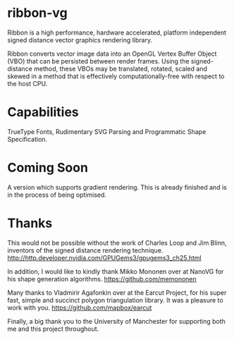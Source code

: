 # ribbon-vg

Ribbon is a high performance, hardware accelerated, platform independent signed distance vector graphics rendering library.

Ribbon converts vector image data into an OpenGL Vertex Buffer Object (VBO) that can be persisted between render frames. Using the signed-distance method, these VBOs may be translated, rotated, scaled and skewed in a method that is effectively computationally-free with respect to the host CPU.

# Capabilities
TrueType Fonts, Rudimentary SVG Parsing and Programmatic Shape Specification.

# Coming Soon
A version which supports gradient rendering. This is already finished and is in the process of being optimised.

# Thanks

This would not be possible without the work of Charles Loop and Jim Blinn, inventors of the signed distance rendering technique.
http://http.developer.nvidia.com/GPUGems3/gpugems3_ch25.html

In addition, I would like to kindly thank Mikko Mononen over at NanoVG for his shape generation algorithms.
https://github.com/memononen

Many thanks to Vladmirir Agafonkin over at the Earcut Project, for his super fast, simple and succinct polygon triangulation library. It was a pleasure to work with you. 
https://github.com/mapbox/earcut

Finally, a big thank you to the University of Manchester for supporting both me and this project throughout. 
